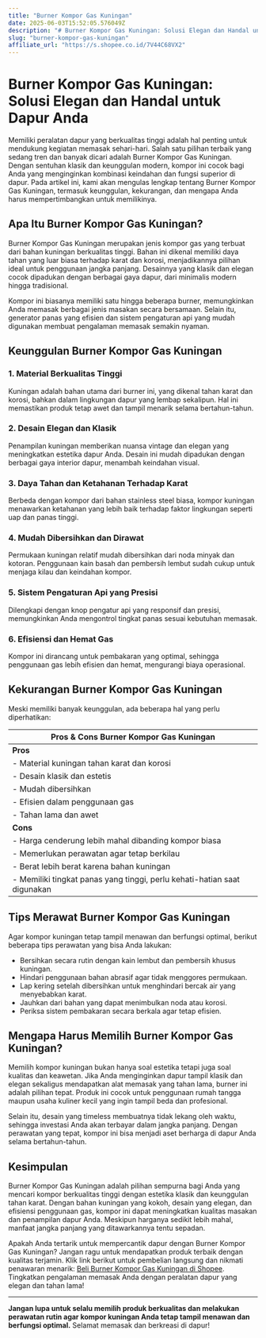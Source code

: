 ```yaml
---
title: "Burner Kompor Gas Kuningan"
date: 2025-06-03T15:52:05.576049Z
description: "# Burner Kompor Gas Kuningan: Solusi Elegan dan Handal untuk Dapur Anda..."
slug: "burner-kompor-gas-kuningan"
affiliate_url: "https://s.shopee.co.id/7V44C68VX2"
---
```

# Burner Kompor Gas Kuningan: Solusi Elegan dan Handal untuk Dapur Anda

Memiliki peralatan dapur yang berkualitas tinggi adalah hal penting untuk mendukung kegiatan memasak sehari-hari. Salah satu pilihan terbaik yang sedang tren dan banyak dicari adalah Burner Kompor Gas Kuningan. Dengan sentuhan klasik dan keunggulan modern, kompor ini cocok bagi Anda yang menginginkan kombinasi keindahan dan fungsi superior di dapur. Pada artikel ini, kami akan mengulas lengkap tentang Burner Kompor Gas Kuningan, termasuk keunggulan, kekurangan, dan mengapa Anda harus mempertimbangkan untuk memilikinya.

## Apa Itu Burner Kompor Gas Kuningan?

Burner Kompor Gas Kuningan merupakan jenis kompor gas yang terbuat dari bahan kuningan berkualitas tinggi. Bahan ini dikenal memiliki daya tahan yang luar biasa terhadap karat dan korosi, menjadikannya pilihan ideal untuk penggunaan jangka panjang. Desainnya yang klasik dan elegan cocok dipadukan dengan berbagai gaya dapur, dari minimalis modern hingga tradisional.

Kompor ini biasanya memiliki satu hingga beberapa burner, memungkinkan Anda memasak berbagai jenis masakan secara bersamaan. Selain itu, generator panas yang efisien dan sistem pengaturan api yang mudah digunakan membuat pengalaman memasak semakin nyaman.

## Keunggulan Burner Kompor Gas Kuningan

### 1. Material Berkualitas Tinggi

Kuningan adalah bahan utama dari burner ini, yang dikenal tahan karat dan korosi, bahkan dalam lingkungan dapur yang lembap sekalipun. Hal ini memastikan produk tetap awet dan tampil menarik selama bertahun-tahun.

### 2. Desain Elegan dan Klasik

Penampilan kuningan memberikan nuansa vintage dan elegan yang meningkatkan estetika dapur Anda. Desain ini mudah dipadukan dengan berbagai gaya interior dapur, menambah keindahan visual.

### 3. Daya Tahan dan Ketahanan Terhadap Karat

Berbeda dengan kompor dari bahan stainless steel biasa, kompor kuningan menawarkan ketahanan yang lebih baik terhadap faktor lingkungan seperti uap dan panas tinggi.

### 4. Mudah Dibersihkan dan Dirawat

Permukaan kuningan relatif mudah dibersihkan dari noda minyak dan kotoran. Penggunaan kain basah dan pembersih lembut sudah cukup untuk menjaga kilau dan keindahan kompor.

### 5. Sistem Pengaturan Api yang Presisi

Dilengkapi dengan knop pengatur api yang responsif dan presisi, memungkinkan Anda mengontrol tingkat panas sesuai kebutuhan memasak.

### 6. Efisiensi dan Hemat Gas

Kompor ini dirancang untuk pembakaran yang optimal, sehingga penggunaan gas lebih efisien dan hemat, mengurangi biaya operasional.

## Kekurangan Burner Kompor Gas Kuningan

Meski memiliki banyak keunggulan, ada beberapa hal yang perlu diperhatikan:

| **Pros & Cons Burner Kompor Gas Kuningan** |
|-------------------------------------------|
| **Pros**                                |
| - Material kuningan tahan karat dan korosi |
| - Desain klasik dan estetis             |
| - Mudah dibersihkan                    |
| - Efisien dalam penggunaan gas             |
| - Tahan lama dan awet                     |
| **Cons**                                |
| - Harga cenderung lebih mahal dibanding kompor biasa |
| - Memerlukan perawatan agar tetap berkilau |
| - Berat lebih berat karena bahan kuningan |
| - Memiliki tingkat panas yang tinggi, perlu kehati-hatian saat digunakan |

## Tips Merawat Burner Kompor Gas Kuningan

Agar kompor kuningan tetap tampil menawan dan berfungsi optimal, berikut beberapa tips perawatan yang bisa Anda lakukan:

- Bersihkan secara rutin dengan kain lembut dan pembersih khusus kuningan.
- Hindari penggunaan bahan abrasif agar tidak menggores permukaan.
- Lap kering setelah dibersihkan untuk menghindari bercak air yang menyebabkan karat.
- Jauhkan dari bahan yang dapat menimbulkan noda atau korosi.
- Periksa sistem pembakaran secara berkala agar tetap efisien.

## Mengapa Harus Memilih Burner Kompor Gas Kuningan?

Memilih kompor kuningan bukan hanya soal estetika tetapi juga soal kualitas dan keawetan. Jika Anda menginginkan dapur tampil klasik dan elegan sekaligus mendapatkan alat memasak yang tahan lama, burner ini adalah pilihan tepat. Produk ini cocok untuk penggunaan rumah tangga maupun usaha kuliner kecil yang ingin tampil beda dan profesional.

Selain itu, desain yang timeless membuatnya tidak lekang oleh waktu, sehingga investasi Anda akan terbayar dalam jangka panjang. Dengan perawatan yang tepat, kompor ini bisa menjadi aset berharga di dapur Anda selama bertahun-tahun.

## Kesimpulan

Burner Kompor Gas Kuningan adalah pilihan sempurna bagi Anda yang mencari kompor berkualitas tinggi dengan estetika klasik dan keunggulan tahan karat. Dengan bahan kuningan yang kokoh, desain yang elegan, dan efisiensi penggunaan gas, kompor ini dapat meningkatkan kualitas masakan dan penampilan dapur Anda. Meskipun harganya sedikit lebih mahal, manfaat jangka panjang yang ditawarkannya tentu sepadan.

Apakah Anda tertarik untuk mempercantik dapur dengan Burner Kompor Gas Kuningan? Jangan ragu untuk mendapatkan produk terbaik dengan kualitas terjamin. Klik link berikut untuk pembelian langsung dan nikmati penawaran menarik: [Beli Burner Kompor Gas Kuningan di Shopee](https://s.shopee.co.id/7V44C68VX2). Tingkatkan pengalaman memasak Anda dengan peralatan dapur yang elegan dan tahan lama!

---

**Jangan lupa untuk selalu memilih produk berkualitas dan melakukan perawatan rutin agar kompor kuningan Anda tetap tampil menawan dan berfungsi optimal.** Selamat memasak dan berkreasi di dapur!